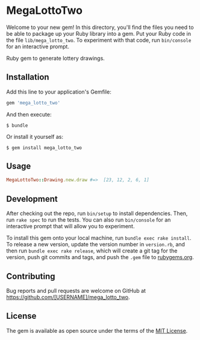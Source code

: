 # MegaLottoTwo

Welcome to your new gem! In this directory, you'll find the files you need to be able to package up your Ruby library into a gem. Put your Ruby code in the file `lib/mega_lotto_two`. To experiment with that code, run `bin/console` for an interactive prompt.

Ruby gem to generate lottery drawings.

## Installation

Add this line to your application's Gemfile:

```ruby
gem 'mega_lotto_two'
```

And then execute:

    $ bundle

Or install it yourself as:

    $ gem install mega_lotto_two

## Usage

```ruby
MegaLottoTwo::Drawing.new.draw #=>  [23, 12, 2, 6, 1]
```

## Development

After checking out the repo, run `bin/setup` to install dependencies. Then, run `rake spec` to run the tests. You can also run `bin/console` for an interactive prompt that will allow you to experiment.

To install this gem onto your local machine, run `bundle exec rake install`. To release a new version, update the version number in `version.rb`, and then run `bundle exec rake release`, which will create a git tag for the version, push git commits and tags, and push the `.gem` file to [rubygems.org](https://rubygems.org).

## Contributing

Bug reports and pull requests are welcome on GitHub at https://github.com/[USERNAME]/mega_lotto_two.

## License

The gem is available as open source under the terms of the [MIT License](https://opensource.org/licenses/MIT).
